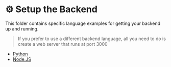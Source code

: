 # ⚙️ Setup the Backend

This folder contains specific language examples for getting your backend up and running.

> If you prefer to use a different backend language, all you need to do is create a web server that runs at port 3000

- [Python](/backend/python-example/README.md)
- [Node.JS](/backend/js-example/README.md)
